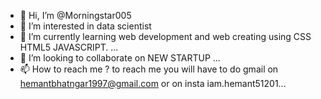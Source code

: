 - 👋 Hi, I’m @Morningstar005
- 👀 I’m interested in data scientist
- 🌱 I’m currently learning web development and web creating using CSS HTML5 JAVASCRIPT. ...
- 💞️ I’m looking to collaborate on NEW STARTUP ...
- 📫 How to reach me ? to reach me you will have to do gmail on hemantbhatngar1997@gmail.com or on insta iam.hemant51201...

<!---
Morningstar005/Morningstar005 is a ✨ special ✨ repository because its `README.md` (this file) appears on your GitHub profile.
You can click the Preview link to take a look at your changes.
--->
